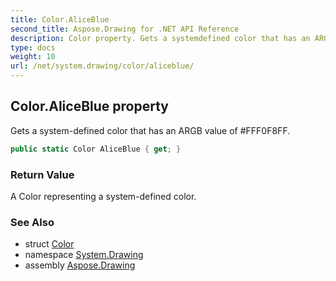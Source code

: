 ```yaml
---
title: Color.AliceBlue
second_title: Aspose.Drawing for .NET API Reference
description: Color property. Gets a systemdefined color that has an ARGB value of FFF0F8FF
type: docs
weight: 10
url: /net/system.drawing/color/aliceblue/
---
```

## Color.AliceBlue property

Gets a system-defined color that has an ARGB value of #FFF0F8FF.

```csharp
public static Color AliceBlue { get; }
```

### Return Value

A Color representing a system-defined color.

### See Also

* struct [Color](../)
* namespace [System.Drawing](../../color/)
* assembly [Aspose.Drawing](../../../)


